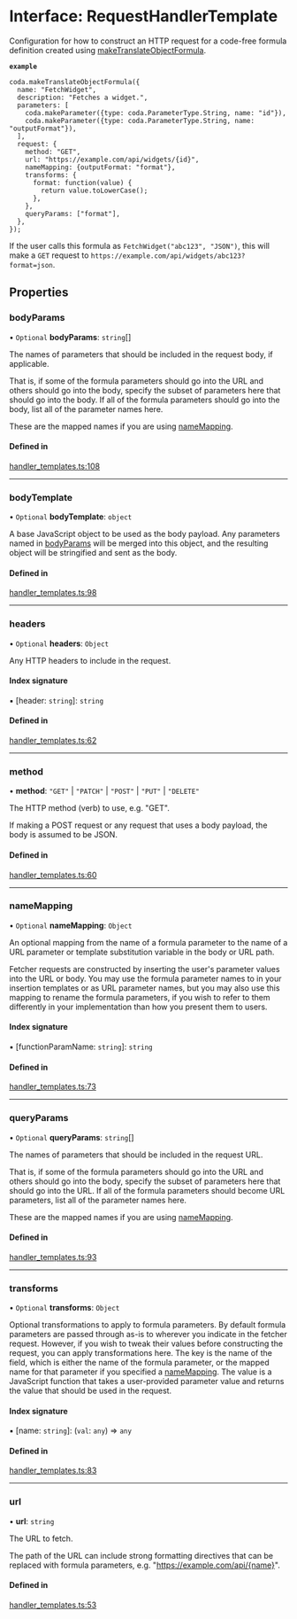 # Interface: RequestHandlerTemplate

Configuration for how to construct an HTTP request for a code-free formula definition
created using [makeTranslateObjectFormula](../functions/makeTranslateObjectFormula.md).

**`example`**
```
coda.makeTranslateObjectFormula({
  name: "FetchWidget",
  description: "Fetches a widget.",
  parameters: [
    coda.makeParameter({type: coda.ParameterType.String, name: "id"}),
    coda.makeParameter({type: coda.ParameterType.String, name: "outputFormat"}),
  ],
  request: {
    method: "GET",
    url: "https://example.com/api/widgets/{id}",
    nameMapping: {outputFormat: "format"},
    transforms: {
      format: function(value) {
        return value.toLowerCase();
      },
    },
    queryParams: ["format"],
  },
});
```

If the user calls this formula as `FetchWidget("abc123", "JSON")`, this will make a `GET` request to
`https://example.com/api/widgets/abc123?format=json`.

## Properties

### bodyParams

• `Optional` **bodyParams**: `string`[]

The names of parameters that should be included in the request body, if applicable.

That is, if some of the formula parameters should go into the URL and others should go into the body,
specify the subset of parameters here that should go into the body. If all of the formula parameters
should go into the body, list all of the parameter names here.

These are the mapped names if you are using [nameMapping](RequestHandlerTemplate.md#namemapping).

#### Defined in

[handler_templates.ts:108](https://github.com/coda/packs-sdk/blob/main/handler_templates.ts#L108)

___

### bodyTemplate

• `Optional` **bodyTemplate**: `object`

A base JavaScript object to be used as the body payload. Any parameters named in [bodyParams](RequestHandlerTemplate.md#bodyparams)
will be merged into this object, and the resulting object will be stringified and sent as the body.

#### Defined in

[handler_templates.ts:98](https://github.com/coda/packs-sdk/blob/main/handler_templates.ts#L98)

___

### headers

• `Optional` **headers**: `Object`

Any HTTP headers to include in the request.

#### Index signature

▪ [header: `string`]: `string`

#### Defined in

[handler_templates.ts:62](https://github.com/coda/packs-sdk/blob/main/handler_templates.ts#L62)

___

### method

• **method**: ``"GET"`` \| ``"PATCH"`` \| ``"POST"`` \| ``"PUT"`` \| ``"DELETE"``

The HTTP method (verb) to use, e.g. "GET".

If making a POST request or any request that uses a body payload, the body is
assumed to be JSON.

#### Defined in

[handler_templates.ts:60](https://github.com/coda/packs-sdk/blob/main/handler_templates.ts#L60)

___

### nameMapping

• `Optional` **nameMapping**: `Object`

An optional mapping from the name of a formula parameter to the name of a URL parameter
or template substitution variable in the body or URL path.

Fetcher requests are constructed by inserting the user's parameter values into the URL
or body. You may use the formula parameter names to in your insertion templates or
as URL parameter names, but you may also use this mapping to rename the formula
parameters, if you wish to refer to them differently in your implementation
than how you present them to users.

#### Index signature

▪ [functionParamName: `string`]: `string`

#### Defined in

[handler_templates.ts:73](https://github.com/coda/packs-sdk/blob/main/handler_templates.ts#L73)

___

### queryParams

• `Optional` **queryParams**: `string`[]

The names of parameters that should be included in the request URL.

That is, if some of the formula parameters should go into the URL and others should go into the body,
specify the subset of parameters here that should go into the URL. If all of the formula parameters
should become URL parameters, list all of the parameter names here.

These are the mapped names if you are using [nameMapping](RequestHandlerTemplate.md#namemapping).

#### Defined in

[handler_templates.ts:93](https://github.com/coda/packs-sdk/blob/main/handler_templates.ts#L93)

___

### transforms

• `Optional` **transforms**: `Object`

Optional transformations to apply to formula parameters. By default formula parameters
are passed through as-is to wherever you indicate in the fetcher request. However, if
you wish to tweak their values before constructing the request, you can apply transformations here.
The key is the name of the field, which is either the name of the formula parameter, or
the mapped name for that parameter if you specified a [nameMapping](RequestHandlerTemplate.md#namemapping).
The value is a JavaScript function that takes a user-provided parameter value and returns the value
that should be used in the request.

#### Index signature

▪ [name: `string`]: (`val`: `any`) => `any`

#### Defined in

[handler_templates.ts:83](https://github.com/coda/packs-sdk/blob/main/handler_templates.ts#L83)

___

### url

• **url**: `string`

The URL to fetch.

The path of the URL can include strong formatting directives that can be replaced with
formula parameters, e.g. "https://example.com/api/{name}".

#### Defined in

[handler_templates.ts:53](https://github.com/coda/packs-sdk/blob/main/handler_templates.ts#L53)
